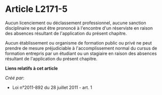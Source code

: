 # Article L2171-5

Aucun licenciement ou déclassement professionnel, aucune sanction disciplinaire ne peut être prononcé à l'encontre d'un
réserviste en raison des absences résultant de l'application du présent chapitre. 

Aucun établissement ou organisme de formation public ou privé ne peut prendre de mesure préjudiciable à l'accomplissement
normal du cursus de formation entrepris par un étudiant ou un stagiaire en raison des absences résultant de l'application du
présent chapitre.

**Liens relatifs à cet article**

_Créé par_:

  - Loi n°2011-892 du 28 juillet 2011 - art. 1
